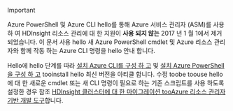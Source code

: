 > [!IMPORTANT]
> Azure PowerShell 및 Azure CLI hello를 통해 Azure 서비스 관리자 (ASM)를 사용 하 여 HDInsight 리소스 관리에 대 한 지원이 **사용 되지 않는** 2017 년 1 월 1에서 제거 되었습니다. 이 문서 사용 hello 새 Azure PowerShell cmdlet 및 Azure 리소스 관리자와 함께 작동 하는 Azure CLI 명령을 hello 안내 합니다.
> 
> Hello에 hello 단계를 따라 [설치 Azure CLI를 구성 하 고](../articles/cli-install-nodejs.md) 및 [설치 Azure PowerShell을 구성 하 고](/powershell/azureps-cmdlets-docs) tooinstall hello 최신 버전을 아티클 합니다. 수정 toobe toouse hello에 대 한 새로운 cmdlet 또는 새 CLI 명령이 필요로 하는 기존 스크립트를 사용 하도록 설정한 경우 참조 [HDInsight 클러스터에 대 한 마이그레이션 tooAzure 리소스 관리자 기반 개발 도구](../articles/hdinsight/hdinsight-hadoop-development-using-azure-resource-manager.md)합니다.
> 
> 

